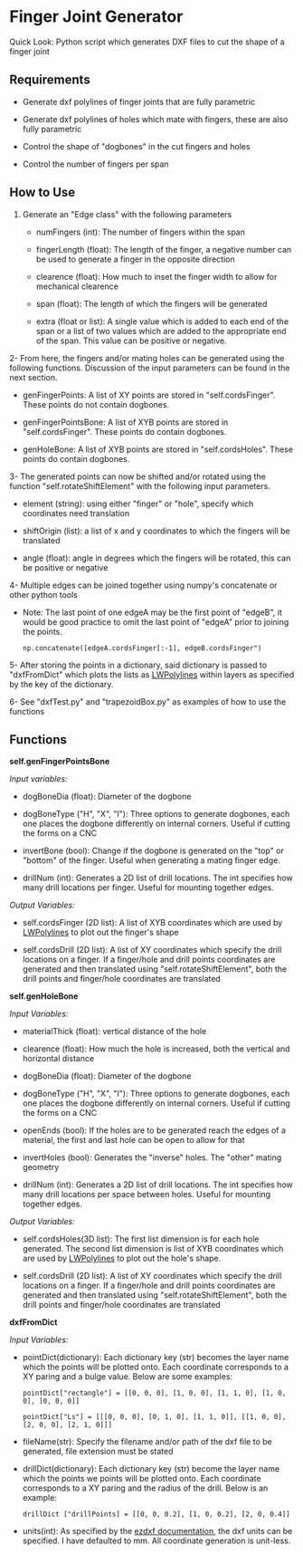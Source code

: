 # Finger Joint Generator

Quick Look: Python script which generates DXF files to cut the shape of a finger joint

## Requirements

- Generate dxf polylines of finger joints that are fully parametric

- Generate dxf polylines of holes which mate with fingers, these are also fully parametric

- Control the shape of "dogbones" in the cut fingers and holes

- Control the number of fingers per span

## How to Use

1. Generate an "Edge class" with the following parameters
   
   - numFingers (int): The number of fingers within the span
   
   - fingerLength (float): The length of the finger, a negative number can be used to generate a finger in the opposite direction
   
   - clearence (float): How much to inset the finger width to allow for mechanical clearence
   
   - span (float): The length of which the fingers will be generated
   
   - extra (float or list): A single value which is added to each end of the span or a list of two values which are added to the appropriate end of the span. This value can be positive or negative.

2- From here, the fingers and/or mating holes can be generated using the following functions. Discussion of the input parameters can be found in the next section.

- genFingerPoints: A list of XY points are stored in "self.cordsFinger". These points do not contain dogbones.

- genFingerPointsBone: A list of XYB points are stored in "self.cordsFinger". These points do contain dogbones.

- genHoleBone: A list of XYB points are stored in "self.cordsHoles". These points do contain dogbones.

3- The generated points can now be shifted and/or rotated using the function "self.rotateShiftElement" with the following input parameters.

- element (string): using either "finger" or "hole", specify which coordinates need translation

- shiftOrigin (list): a list of x and y coordinates to which the fingers will be translated

- angle (float): angle in degrees which the fingers will be rotated, this can be positive or negative

4- Multiple edges can be joined together using numpy's concatenate or other python tools

- Note: The last point of one edgeA may be the first point of "edgeB", it would be good practice to omit the last point of "edgeA" prior to joining the points.
  
  ```
  np.concatenate([edgeA.cordsFinger[:-1], edgeB.cordsFinger")
  ```

5- After storing the points in a dictionary, said dictionary is passed to "dxfFromDict" which plots the lists as [LWPolylines](https://ezdxf.readthedocs.io/en/stable/dxfentities/lwpolyline.html) within layers as specified by the key of the dictionary.

6- See "dxfTest.py" and "trapezoidBox.py" as examples of how to use the functions

## Functions

**self.genFingerPointsBone**

*Input variables:*

- dogBoneDia (float): Diameter of the dogbone

- dogBoneType ("H", "X", "I"): Three options to generate dogbones, each one places the dogbone differently on internal corners. Useful if cutting the forms on a CNC

- invertBone (bool): Change if the dogbone is generated on the "top" or "bottom" of the finger. Useful when generating a mating finger edge.

- drillNum (int): Generates a 2D list of drill locations. The int specifies how many drill locations per finger. Useful for mounting together edges.

*Output Variables:*

- self.cordsFinger (2D list): A list of XYB coordinates which are used by [LWPolylines](https://ezdxf.readthedocs.io/en/stable/dxfentities/lwpolyline.html) to plot out the finger's shape

- self.cordsDrill (2D list): A list of XY coordinates which specify the drill locations on a finger. If a finger/hole and drill points coordinates are generated and then translated using "self.rotateShiftElement", both the drill points and finger/hole coordinates are translated

**self.genHoleBone**

*Input Variables:*

- materialThick (float): vertical distance of the hole

- clearence (float): How much the hole is increased, both the vertical and horizontal distance

- dogBoneDia (float): Diameter of the dogbone

- dogBoneType ("H", "X", "I"): Three options to generate dogbones, each one places the dogbone differently on internal corners. Useful if cutting the forms on a CNC

- openEnds (bool): If the holes are to be generated reach the edges of a material, the first and last hole can be open to allow for that

- invertHoles (bool): Generates the "inverse" holes. The "other" mating geometry

- drillNum (int): Generates a 2D list of drill locations. The int specifies how many drill locations per space between holes. Useful for mounting together edges.

*Output Variables:*

- self.cordsHoles(3D list): The first list dimension is for each hole generated. The second list dimension is list of XYB coordinates which are used by [LWPolylines](https://ezdxf.readthedocs.io/en/stable/dxfentities/lwpolyline.html) to plot out the hole's shape.

- self.cordsDrill (2D list): A list of XY coordinates which specify the drill locations on a finger. If a finger/hole and drill points coordinates are generated and then translated using "self.rotateShiftElement", both the drill points and finger/hole coordinates are translated

**dxfFromDict**

*Input Variables:*

- pointDict(dictionary): Each dictionary key (str) becomes the layer name which the points will be plotted onto. Each coordinate corresponds to a XY paring and a bulge value. Below are some examples:
  
  ```
  pointDict["rectangle"] = [[0, 0, 0], [1, 0, 0], [1, 1, 0], [1, 0, 0], [0, 0, 0]]
  
  pointDict["Ls"] = [[[0, 0, 0], [0, 1, 0], [1, 1, 0]], [[1, 0, 0], [2, 0, 0], [2, 1, 0]]]
  ```

- fileName(str): Specify the filename and/or path of the dxf file to be generated, file extension must be stated

- drillDict(dictionary): Each dictionary key (str) become the layer name which the points we points will be plotted onto. Each coordinate corresponds to a XY paring and the radius of the drill. Below is an example:
  
  ```
  drillDict ["drillPoints] = [[0, 0, 0.2], [1, 0, 0.2], [2, 0, 0.4]]
  ```

- units(int): As specified by the [ezdxf documentation](https://ezdxf.readthedocs.io/en/stable/concepts/units.html#module-ezdxf.units), the dxf units can be specified. I have defaulted to mm. All coordinate generation is unit-less.
